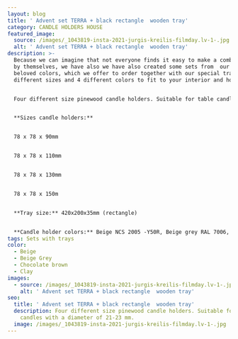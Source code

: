 ```yaml
---
layout: blog
title: ' Advent set TERRA + black rectangle  wooden tray'
category: CANDLE HOLDERS HOUSE
featured_image:
  source: /images/_1043819-insta-2021-jurgis-kreilis-filmday.lv-1-.jpg
  alt: ' Advent set TERRA + black rectangle  wooden tray'
description: >-
  Because we can imagine that not everyone finds it easy to make a combination
  by themselves, we have also we have also created some sets from  our clients
  beloved colors, which we offer to order together with our special trays in 2
  different sizes and 4 different colors to fit to your interior and home mood.


  Four different size pinewood candle holders. Suitable for table candles with a diameter of 21-23 mm. Ideal for decorating your home, could be used as Advent wreath.


  **Sizes candle holders:**


  78 x 78 x 90mm


  78 x 78 x 110mm


  78 x 78 x 130mm


  78 x 78 x 150m


  **Tray size:** 420x200x35mm (rectangle)


  **Candle holder colors:** Beige NCS 2005 -Y50R, Beige grey RAL 7006, Clay NCS 4020-Y50R, Chocolate brown NCS 7005-Y80R
tags: Sets with trays
color:
  - Beige
  - Beige Grey
  - Chocolate brown
  - Clay
images:
  - source: /images/_1043819-insta-2021-jurgis-kreilis-filmday.lv-1-.jpg
    alt: ' Advent set TERRA + black rectangle  wooden tray'
seo:
  title: ' Advent set TERRA + black rectangle  wooden tray'
  description: Four different size pinewood candle holders. Suitable for table
    candles with a diameter of 21-23 mm.
  image: /images/_1043819-insta-2021-jurgis-kreilis-filmday.lv-1-.jpg
---
```

